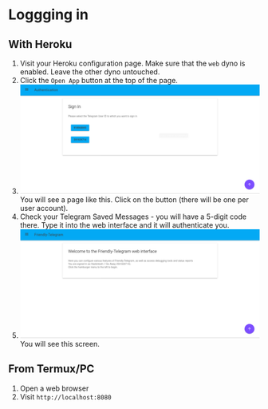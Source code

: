 # Loggging in
## With Heroku
1. Visit your Heroku configuration page. Make sure that the `web` dyno is enabled. Leave the other dyno untouched. 
2. Click the `Open App` button at the top of the page.
3. ![Screenshot](/web_auth.png)
   You will see a page like this. Click on the button (there will be one per user account).
4. Check your Telegram Saved Messages - you will have a 5-digit code there. Type it into the web interface and it will authenticate you. 
5. ![Screenshot](/web_home.png)
   You will see this screen.

## From Termux/PC
1. Open a web browser
2. Visit `http://localhost:8080`
<!--stackedit_data:
eyJoaXN0b3J5IjpbLTY3ODc5MDY4LDE5NDU1NTYxODVdfQ==
-->